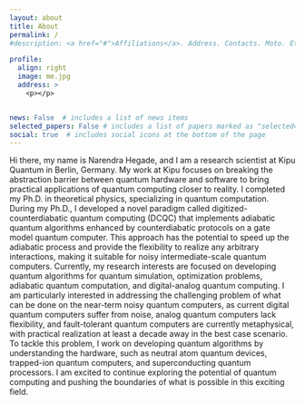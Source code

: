 ```yaml
---
layout: about
title: About
permalink: /
#description: <a href="#">Affiliations</a>. Address. Contacts. Moto. Etc.

profile:
  align: right
  image: me.jpg
  address: >
    <p></p>


news: False  # includes a list of news items
selected_papers: False # includes a list of papers marked as "selected={true}"
social: true  # includes social icons at the bottom of the page
---
```

Hi there, my name is Narendra Hegade, and I am a research scientist at Kipu Quantum in Berlin, Germany. My work at Kipu focuses on breaking the abstraction barrier between quantum hardware and software to bring practical applications of quantum computing closer to reality.
I completed my Ph.D. in theoretical physics, specializing in quantum computation. During my Ph.D., I developed a novel paradigm called digitized-counterdiabatic quantum computing (DCQC) that implements adiabatic quantum algorithms enhanced by counterdiabatic protocols on a gate model quantum computer. This approach has the potential to speed up the adiabatic process and provide the flexibility to realize any arbitrary interactions, making it suitable for noisy intermediate-scale quantum computers.
Currently, my research interests are focused on developing quantum algorithms for quantum simulation, optimization problems, adiabatic quantum computation, and digital-analog quantum computing. I am particularly interested in addressing the challenging problem of what can be done on the near-term noisy quantum computers, as current digital quantum computers suffer from noise, analog quantum computers lack flexibility, and fault-tolerant quantum computers are currently metaphysical, with practical realization at least a decade away in the best case scenario.
To tackle this problem, I work on developing quantum algorithms by understanding the hardware, such as neutral atom quantum devices, trapped-ion quantum computers, and superconducting quantum processors. I am excited to continue exploring the potential of quantum computing and pushing the boundaries of what is possible in this exciting field.

<!-- I am a Ph.D candidate in quantum information theory at International Center of Quantum Artificial Intelligence for Science and Technology (QuArtist), Shanghai University. I am advised by [Prof. Enrique Solano](https://scholar.google.com/citations?user=0ZxS2k0AAAAJ&hl=nl). I received my masters's degree in applied physics from National Institute of technology, Silchar, India. My research focuses on breaking the abstraction barrier between quantum hardware and software, with the aim of realizing practical applications sooner than otherwise possible. -->

